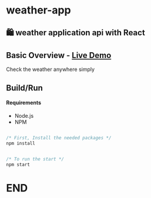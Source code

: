 # weather-app
## 🛍️ weather application api with React
## Basic Overview - [Live Demo](https://shoeshop.ml/)

Check the weather anywhere simply

## Build/Run

#### Requirements

- Node.js
- NPM

```javascript

/* First, Install the needed packages */
npm install


/* To run the start */
npm start


```
# END
